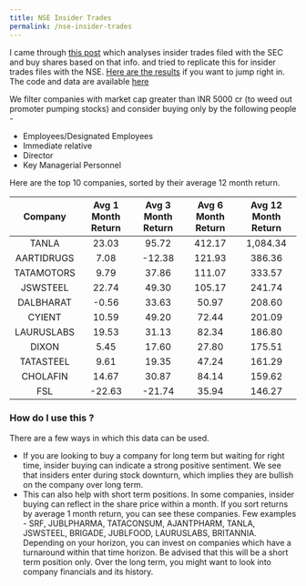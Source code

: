 ```yaml
---
title: NSE Insider Trades
permalink: /nse-insider-trades
---
```


I came through [this post](https://www.reddit.com/r/stocks/comments/puhzzv/should_you_follow_insider_transactions_i_analyzed/) which analyses insider trades filed with the SEC and buy shares based on that info.  and tried to replicate this for insider trades files with the NSE. [Here are the results](https://docs.google.com/spreadsheets/d/1AEs4K4PZOg1vfK42M2StGNqC6dI0Dyux/edit#gid=2111613884) if you want to jump right in. The code and data are available [here](https://github.com/parakalan/nse-insider-trades)

We filter companies with market cap greater than INR 5000 cr (to weed out promoter pumping stocks) and consider buying only by the following people -
* Employees/Designated Employees
* Immediate relative
* Director
* Key Managerial Personnel

Here are the top 10 companies, sorted by their average 12 month return.

|	Company 	| 	Avg 1 Month Return	|	Avg 3 Month Return 	|	Avg 6 Month Return |	Avg 12 Month Return	|
|:-------------:|:---------------------:|:---------------------:|:--------------------:|:----------------------:|
|	TANLA 		| 		23.03			|		95.72			|		412.17		   |		1,084.34		|
|	AARTIDRUGS 	| 		7.08			|		-12.38			|		121.93		   |		386.36			|
|	TATAMOTORS 	| 		9.79			|		37.86			|		111.07		   |		333.57			|
|	JSWSTEEL 	| 		22.74			|		49.30			|		105.17		   |		241.74			|
|	DALBHARAT 	| 		-0.56			|		33.63			|		50.97		   |		208.60			|
|	CYIENT 		| 		10.59			|		49.20			|		72.44		   |		201.09			|
|	LAURUSLABS 	| 		19.53			|		31.13			|		82.34		   |		186.80			|
|	DIXON 		| 		5.45			|		17.60			|		27.80		   |		175.51			|
|	TATASTEEL 	| 		9.61			|		19.35			|		47.24		   |		161.29			|
|	CHOLAFIN 	| 		14.67			|		30.87			|		84.14		   |		159.62			|
|	FSL 		| 		-22.63			|		-21.74			|		35.94		   |		146.27			|




### How do I use this ?

There are a few ways in which this data can be used.
*  If you are looking to buy a company for long term but waiting for right time, insider buying can indicate a strong positive sentiment. We see that insiders enter during stock downturn, which implies they are bullish on the company over long term.
*  This can also help with short term positions. In some companies, insider buying can reflect in the share price within a month. If you sort returns by average 1 month return, you can see these companies. Few examples - SRF, JUBLPHARMA, TATACONSUM, AJANTPHARM, TANLA, JSWSTEEL, BRIGADE, JUBLFOOD, LAURUSLABS, BRITANNIA. Depending on your horizon, you can invest on companies which have a turnaround within that time horizon. Be advised that this will be a short term position only. Over the long term, you might want to look into company financials and its history.
